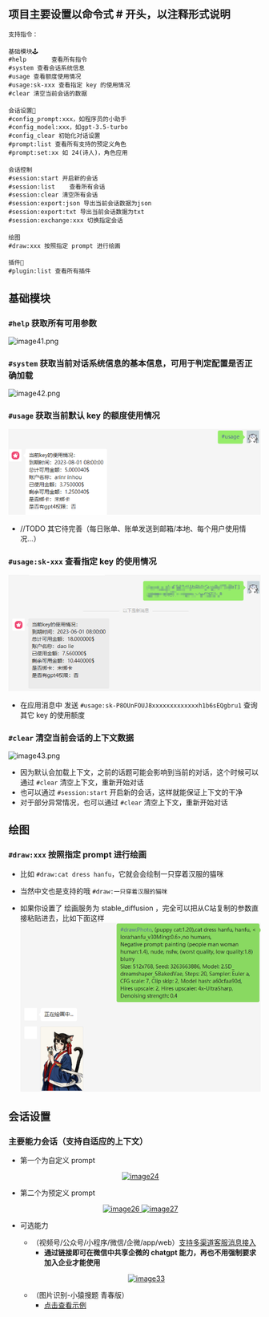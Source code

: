 ## 项目主要设置以命令式 # 开头，以注释形式说明
```txt
支持指令：

基础模块🕹️
#help       查看所有指令
#system 查看会话系统信息
#usage 查看额度使用情况
#usage:sk-xxx 查看指定 key 的使用情况
#clear 清空当前会话的数据

会话设置🦄
#config_prompt:xxx，如程序员的小助手
#config_model:xxx，如gpt-3.5-turbo
#config_clear 初始化对话设置
#prompt:list 查看所有支持的预定义角色
#prompt:set:xx 如 24(诗人)，角色应用

会话控制
#session:start 开启新的会话
#session:list    查看所有会话
#session:clear 清空所有会话
#session:export:json 导出当前会话数据为json
#session:export:txt 导出当前会话数据为txt
#session:exchange:xxx 切换指定会话

绘图
#draw:xxx 按照指定 prompt 进行绘画

插件🛒
#plugin:list 查看所有插件
```
## 基础模块
### `#help` 获取所有可用参数
![image41.png](image41.png)
### `#system` 获取当前对话系统信息的基本信息，可用于判定配置是否正确加载 
![image42.png](image42.png)
### `#usage` 获取当前默认 key 的额度使用情况
![img_5.png](img_5.png)
- //TODO 其它待完善（每日账单、账单发送到邮箱/本地、每个用户使用情况...）
### `#usage:sk-xxx` 查看指定 key 的使用情况
![img_6.png](img_6.png)
- 在应用消息中 发送 `#usage:sk-P8OUnFOUJ8xxxxxxxxxxxxxh1b6sEQgbru1` 查询其它 key 的使用额度
### `#clear` 清空当前会话的上下文数据
![image43.png](image43.png)
- 因为默认会加载上下文，之前的话题可能会影响到当前的对话，这个时候可以通过 `#clear` 清空上下文，重新开始对话
- 也可以通过 `#session:start` 开启新的会话，这样就能保证上下文的干净
- 对于部分异常情况，也可以通过 `#clear` 清空上下文，重新开始对话

## 绘图
### `#draw:xxx` 按照指定 prompt 进行绘画
- 比如 `#draw:cat dress hanfu`，它就会会绘制一只穿着汉服的猫咪
- 当然中文也是支持的哦 `#draw:一只穿着汉服的猫咪`

- 如果你设置了 绘画服务为 stable_diffusion ，完全可以把从C站复制的参数直接粘贴进去，比如下面这样
![img.png](img.png)

## 会话设置
### 主要能力会话（支持自适应的上下文）

- 第一个为自定义 prompt
  <p align="center">
    <a href="https://github.com/whyiyhw/chatgpt-wechat" target="_blank" rel="noopener noreferrer">
        <img width="400" src="./image24.png" alt="image24"/>
    </a>
  </p>
- 第二个为预定义 prompt
  <p align="center">
    <a href="https://github.com/whyiyhw/chatgpt-wechat" target="_blank" rel="noopener noreferrer">
        <img width="400" src="./image28.png" alt="image26" />
        <img width="400" src="./image27.png" alt="image27" />
    </a>
  </p>
- 可选能力
    - （视频号/公众号/小程序/微信/企微/app/web）[支持多渠道客服消息接入](./custom_support_service.md)
        - **通过链接即可在微信中共享企微的 chatgpt 能力，再也不用强制要求加入企业才能使用**
      <p align="center">
      <a href="https://github.com/whyiyhw/chatgpt-wechat" target="_blank" rel="noopener noreferrer">
          <img width="600" src="./image33.png" alt="image33" />
      </a>
  </p>

    - （图片识别-小猿搜题 青春版）
        - [点击查看示例](./image25.jpg)


